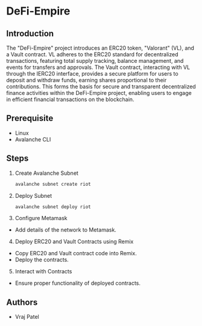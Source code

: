 # DeFi-Empire

## Introduction

The "DeFi-Empire" project introduces an ERC20 token, "Valorant" (VL), and a Vault contract. VL adheres to the ERC20 standard for decentralized transactions, featuring total supply tracking, balance management, and events for transfers and approvals. The Vault contract, interacting with VL through the IERC20 interface, provides a secure platform for users to deposit and withdraw funds, earning shares proportional to their contributions. This forms the basis for secure and transparent decentralized finance activities within the DeFi-Empire project, enabling users to engage in efficient financial transactions on the blockchain.

## Prerequisite

- Linux
- Avalanche CLI

## Steps

1. Create Avalanche Subnet
   ```bash
   avalanche subnet create riot
   ```
2. Deploy Subnet
   ```bash
   avalanche subnet deploy riot
   ```
3. Configure Metamask

- Add details of the network to Metamask.

4. Deploy ERC20 and Vault Contracts using Remix

- Copy ERC20 and Vault contract code into Remix.
- Deploy the contracts.

5. Interact with Contracts

- Ensure proper functionality of deployed contracts.

## Authors

- Vraj Patel
